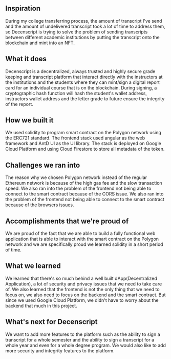 ## Inspiration

During my college transferring process, the amount of transcript I've send and the amount of undelivered transcript took a lot of time to address them, so Decenscript is trying to solve the problem of sending transcripts between different academic institutions by putting the transcript onto the blockchain and mint into an NFT.

## What it does

Decenscript is a decentralized, always trusted and highly secure grade keeping and transcript platform that interact directly with the instructors at the institutions and the students where they can mint/sign a digital report card for an individual course that is on the blockchain. During signing, a cryptographic hash function will hash the student's wallet address, instructors wallet address and the letter grade to future ensure the integrity of the report.

## How we built it

We used solidity to program smart contract on the Polygon network using the ERC721 standard. The frontend stack used angular as the web framework and AntD UI as the UI library. The stack is deployed on Google Cloud Platform and using Cloud Firestore to store all metadata of the token.

## Challenges we ran into

The reason why we chosen Polygon network instead of the regular Ethereum network is because of the high gas fee and the slow transaction speed. We also ran into the problem of the frontend not being able to connect to the smart contract because of the CORS issue.
We also ran into the problem of the frontend not being able to connect to the smart contract because of the browsers issues.

## Accomplishments that we're proud of

We are proud of the fact that we are able to build a fully functional web application that is able to interact with the smart contract on the Polygon network and we are specifically proud we learned solidity in a short period of time.

## What we learned

We learned that there's so much behind a well built dApp(Decentralized Application), a lot of security and privacy issues that we need to take care of. We also learned that the frontend is not the only thing that we need to focus on, we also need to focus on the backend and the smart contract.
But since we used Google Cloud Platform, we didn't have to worry about the backend that much in this project.

## What's next for Decenscript

We want to add more features to the platform such as the ability to sign a transcript for a whole semester and the ability to sign a transcript for a whole year and even for a whole degree program. 
We would also like to add more security and integrity features to the platform.
